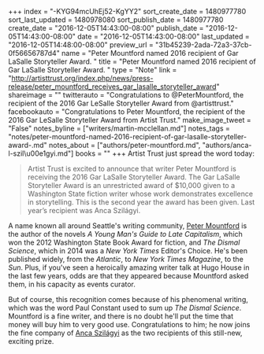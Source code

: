 +++
index = "-KYG94mcUhEj52-KgYY2"
sort_create_date = 1480977780
sort_last_updated = 1480978080
sort_publish_date = 1480977780
create_date = "2016-12-05T14:43:00-08:00"
publish_date = "2016-12-05T14:43:00-08:00"
date = "2016-12-05T14:43:00-08:00"
last_updated = "2016-12-05T14:48:00-08:00"
preview_url = "31b45239-2ada-72a3-37cb-0f56656787d4"
name = "Peter Mountford named 2016 recipient of Gar LaSalle Storyteller Award. "
title = "Peter Mountford named 2016 recipient of Gar LaSalle Storyteller Award. "
type = "Note"
link = "http://artisttrust.org/index.php/news/press-release/peter_mountford_receives_gar_lasalle_storyteller_award"
shareimage = ""
twitterauto = "Congratulations to @PeterMountford, the recipient of the 2016 Gar LeSalle Storyteller Award from @artisttrust."
facebookauto = "Congratulations to Peter Mountford, the recipient of the 2016 Gar LeSalle Storyteller Award from Artist Trust."
make_image_tweet = "False"
notes_byline = ["writers/martin-mcclellan.md"]
notes_tags = "notes/peter-mountford-named-2016-recipient-of-gar-lasalle-storyteller-award-.md"
notes_about = ["authors/peter-mountford.md", "authors/anca-l-szil\u00e1gyi.md"]
books = ""
+++
Artist Trust just spread the word today:

<blockquote>
Artist Trust is excited to announce that writer Peter Mountford is receiving the 2016 Gar LaSalle Storyteller Award. The Gar LaSalle Storyteller Award is an unrestricted award of $10,000 given to a Washington State fiction writer whose work demonstrates excellence in storytelling. This is the second year the award has been given. Last year’s recipient was Anca Szilágyi.
</blockquote>

A name known all around Seattle's writing community, <a href="https://twitter.com/PeterMountford" title="Peter Mountford (@PeterMountford) | Twitter">Peter Mountford</a> is the author of the novels _A Young Man's Guide to Late Capitalism_, which won the 2012 Washington State Book Award for fiction, and _The Dismal Science_, which in 2014 was a _New York Times_ Editor's Choice. He's been published widely, from the _Atlantic_, to _New York Times Magazine_, to the _Sun_. Plus, if you've seen a heroically amazing writer talk at Hugo House in the last few years, odds are that they appeared because Mountford asked them, in his capacity as events curator. 

But of course, this recognition comes because of his phenomenal writing, which was the word Paul Constant used to sum up _The Dismal Science_. Mountford is a fine writer, and there is no doubt he'll put the time that money will buy him to very good use. Congratulations to him; he now joins the fine company of <a href="http://www.seattlereviewofbooks.com/notes/2015/12/08/anca-szil%C3%A1gyi-wins-the-first-gar-lasalle-storyteller-award/" title="The Seattle Review of Books - Anca Szilágyi wins the first Gar LaSalle Storyteller Award">Anca Szilágyi</a> as the two recipients of this still-new, exciting prize. 

